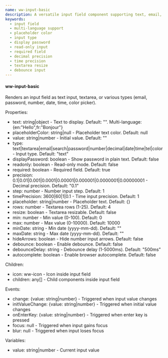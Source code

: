 ```yaml
---
name: ww-input-basic
description: A versatile input field component supporting text, email, password, and more types with customizable properties for multi-language text, placeholder color, precision, and features like read-only mode, required validation, and debounce functionality.
keywords:
  - input field
  - multi-language support
  - placeholder color
  - input type
  - display password
  - read-only input
  - required field
  - decimal precision
  - time precision
  - textarea resize
  - debounce input
---
```


#### ww-input-basic

Renders an input field as text input, textarea, or various types (email, password, number, date, time, color picker).

Properties:
- text: string|object - Text to display. Default: "". Multi-language: {en:"Hello",fr:"Bonjour"}
- placeholderColor: string|null - Placeholder text color. Default: null
- value: string|number - Initial value. Default: ""
- type: text|textarea|email|search|password|number|decimal|date|time|tel|color - Input type. Default: "text"
- displayPassword: boolean - Show password in plain text. Default: false
- readonly: boolean - Read-only mode. Default: false
- required: boolean - Required field. Default: true
- precision: 0.1|0.01|0.001|0.0001|0.00001|0.000001|0.0000001|0.00000001 - Decimal precision. Default: "0.1"
- step: number - Number input step. Default: 1
- timePrecision: 3600|60|1|0.1 - Time input precision. Default: 1
- placeholder: string|number - Placeholder text. Default: {}
- rows: number - Textarea rows (1-25). Default: 4
- resize: boolean - Textarea resizable. Default: false
- min: number - Min value (0-100). Default: 0
- max: number - Max value (0-10000). Default: 10000
- minDate: string - Min date (yyyy-mm-dd). Default: ""
- maxDate: string - Max date (yyyy-mm-dd). Default: ""
- hideArrows: boolean - Hide number input arrows. Default: false
- debounce: boolean - Enable debounce. Default: false
- debounceDelay: string - Debounce delay (1-5000ms). Default: "500ms"
- autocomplete: boolean - Enable browser autocomplete. Default: false

Children:
- icon: ww-icon - Icon inside input field
- children: any[] - Child components inside input field

Events:
- change: {value: string|number} - Triggered when input value changes
- initValueChange: {value: string|number} - Triggered when initial value changes
- onEnterKey: {value: string|number} - Triggered when enter key is pressed
- focus: null - Triggered when input gains focus
- blur: null - Triggered when input loses focus

Variables:
- value: string|number - Current input value
